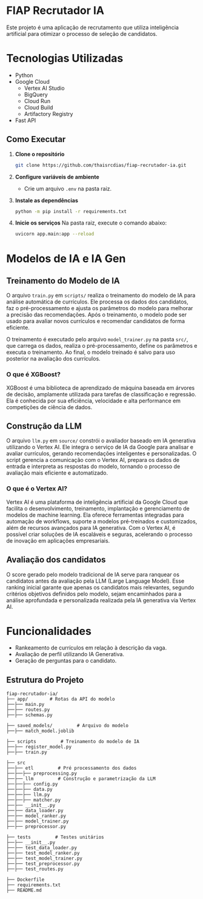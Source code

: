# FIAP Recrutador IA

Este projeto é uma aplicação de recrutamento que utiliza inteligência artificial para otimizar o processo de seleção de candidatos.

# Tecnologias Utilizadas

- Python
- Google Cloud
    - Vertex AI Studio
    - BigQuery
    - Cloud Run
    - Cloud Build
    - Artifactory Registry
- Fast API

## Como Executar

1. **Clone o repositório**
    ```bash
    git clone https://github.com/thaisrcdias/fiap-recrutador-ia.git
    ```

2. **Configure variáveis de ambiente**
    - Crie um arquivo `.env` na pasta raiz.

3. **Instale as dependências**
    ```bash
    python -m pip install -r requirements.txt
    ```

4. **Inicie os serviços**
    Na pasta raiz, execute o comando abaixo:
    ```bash
    uvicorn app.main:app --reload
    ```

# Modelos de IA e IA Gen

## Treinamento do Modelo de IA

O arquivo `train.py` em `scripts/` realiza o treinamento do modelo de IA para análise automática de currículos. Ele processa os dados dos candidatos, faz o pré-processamento e ajusta os parâmetros do modelo para melhorar a precisão das recomendações. Após o treinamento, o modelo pode ser usado para avaliar novos currículos e recomendar candidatos de forma eficiente.

O treinamento é executado pelo arquivo `model_trainer.py` na pasta `src/`, que carrega os dados, realiza o pré-processamento, define os parâmetros e executa o treinamento. Ao final, o modelo treinado é salvo para uso posterior na avaliação dos currículos.

### O que é XGBoost?

XGBoost é uma biblioteca de aprendizado de máquina baseada em árvores de decisão, amplamente utilizada para tarefas de classificação e regressão. Ela é conhecida por sua eficiência, velocidade e alta performance em competições de ciência de dados.

## Construção da LLM

O arquivo `llm.py` em `source/` constrói o avaliador baseado em IA generativa utilizando o Vertex AI. Ele integra o serviço de IA da Google para analisar e avaliar currículos, gerando recomendações inteligentes e personalizadas. O script gerencia a comunicação com o Vertex AI, prepara os dados de entrada e interpreta as respostas do modelo, tornando o processo de avaliação mais eficiente e automatizado.

### O que é o Vertex AI?

Vertex AI é uma plataforma de inteligência artificial da Google Cloud que facilita o desenvolvimento, treinamento, implantação e gerenciamento de modelos de machine learning. Ela oferece ferramentas integradas para automação de workflows, suporte a modelos pré-treinados e customizados, além de recursos avançados para IA generativa. Com o Vertex AI, é possível criar soluções de IA escaláveis e seguras, acelerando o processo de inovação em aplicações empresariais.

## Avaliação dos candidatos

O score gerado pelo modelo tradicional de IA serve para ranquear os candidatos antes da avaliação pela LLM (Large Language Model). Esse ranking inicial garante que apenas os candidatos mais relevantes, segundo critérios objetivos definidos pelo modelo, sejam encaminhados para a análise aprofundada e personalizada realizada pela IA generativa via Vertex AI.

# Funcionalidades

- Rankeamento de currículos em relação à descrição da vaga.
- Avaliação de perfil utilizando IA Generativa.
- Geração de perguntas para o candidato.


## Estrutura do Projeto

```
fiap-recrutador-ia/
├── app/        # Rotas da API do modelo
├──├── main.py
├──├── routes.py
├──├── schemas.py

├── saved_models/         # Arquivo do modelo
├──├── match_model.joblib

├── scripts         # Treinamento do modelo de IA
├──├── register_model.py
├──├── train.py

├── src 
├──├── etl         # Pré processamento dos dados
├──├──├── preprocessing.py
├──├── llm         # Construção e parametrização da LLM
├──├──├── config.py
├──├──├── data.py
├──├──├── llm.py
├──├──├── matcher.py
├──├── __init__.py
├──├── data_loader.py
├──├── model_ranker.py
├──├── model_trainer.py
├──├── preprocessor.py

├── tests         # Testes unitários
├──├── __init__.py
├──├── test_data_loader.py
├──├── test_model_ranker.py
├──├── test_model_trainer.py
├──├── test_preprocessor.py
├──├── test_routes.py

├── Dockerfile
├── requirements.txt
├── README.md
```
